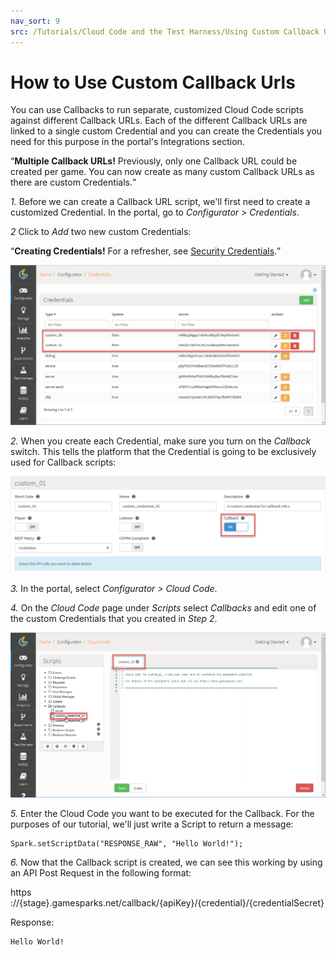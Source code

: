 ```yaml
---
nav_sort: 9
src: /Tutorials/Cloud Code and the Test Harness/Using Custom Callback Urls.md
---
```


# How to Use Custom Callback Urls

You can use Callbacks to run separate, customized Cloud Code scripts against different Callback URLs. Each of the different Callback URLs are linked to a single custom Credential and you can create the Credentials you need for this purpose in the portal's Integrations section.

<q>**Multiple Callback URLs!** Previously, only one Callback URL could be created per game.  You can now create as many custom Callback URLs as there are custom Credentials.</q>

*1.* Before we can create a Callback URL script, we'll first need to create a customized Credential. In the portal, go to *Configurator > Credentials*.

*2* Click to *Add* two new custom Credentials:

<q>**Creating Credentials!** For a refresher, see [Security Credentials](/Documentation/Configurator/Credentials.md).</q>

![](img/CustomCallback/1.png)

*2.*  When you create each Credential, make sure you turn on the *Callback* switch.  This tells the platform that the Credential is going to be exclusively used for Callback scripts:

![](img/CustomCallback/4.png)


*3.* In the portal, select *Configurator > Cloud Code*.

*4.* On the *Cloud Code* page under *Scripts* select *Callbacks* and edit one of the custom Credentials that you created in *Step 2*.

![](img/CustomCallback/3.png)

*5.* Enter the Cloud Code you want to be executed for the Callback. For the purposes of our tutorial, we'll just write a Script to return a message:

```
Spark.setScriptData("RESPONSE_RAW", "Hello World!");
```

*6.* Now that the Callback script is created, we can see this working by using an API Post Request in the following format:

https ://{stage}.gamesparks.net/callback/{apiKey}/{credential}/{credentialSecret}

Response:

```
Hello World!

```
